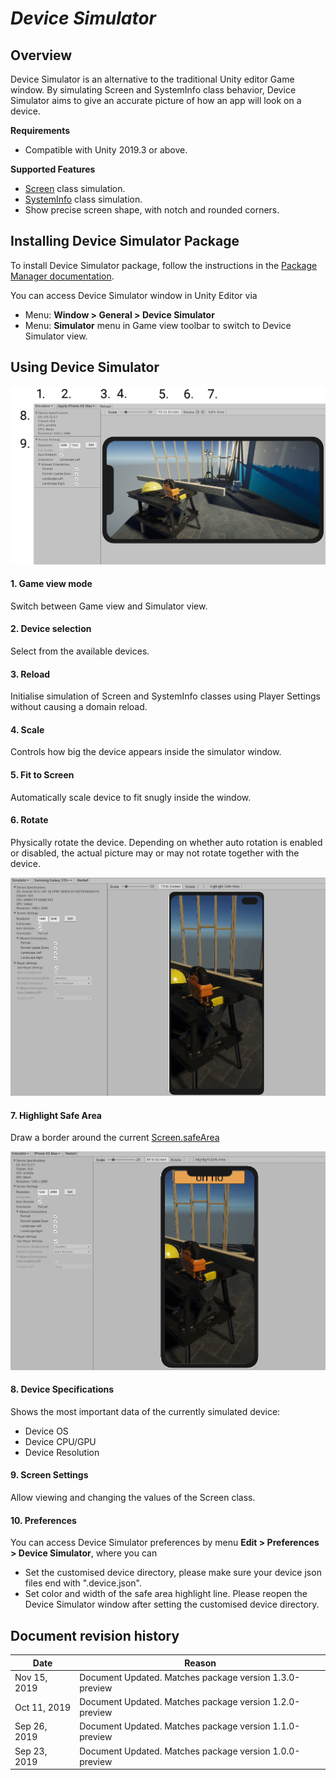 # **_Device Simulator_**

## **Overview**

Device Simulator is an alternative to the traditional Unity editor Game window. By simulating Screen and SystemInfo class behavior, Device Simulator aims to give an accurate picture of how an app will look on a device.

**Requirements**
- Compatible with Unity 2019.3 or above.

**Supported Features**
- [Screen](https://docs.unity3d.com/ScriptReference/Screen.html) class simulation.
- [SystemInfo](https://docs.unity3d.com/ScriptReference/30_search.html?q=systeminto) class simulation.
- Show precise screen shape, with notch and rounded corners.

## **Installing Device Simulator Package**
To install Device Simulator package, follow the instructions in the [Package Manager documentation](https://docs.unity3d.com/Packages/com.unity.package-manager-ui@latest/index.html).

You can access Device Simulator window in Unity Editor via
- Menu: **Window \> General \> Device Simulator**
- Menu: **Simulator** menu in Game view toolbar to switch to Device Simulator view.

## **Using Device Simulator**

![Device Simulator window](images/WindowParts.png)

#### 1. Game view mode
Switch between Game view and Simulator view.

#### 2. Device selection
Select from the available devices.

#### 3. Reload
Initialise simulation of Screen and SystemInfo classes using Player Settings without causing a domain reload.

#### 4. Scale
Controls how big the device appears inside the simulator window.

#### 5. Fit to Screen
Automatically scale device to fit snugly inside the window.

#### 6. Rotate
Physically rotate the device. Depending on whether auto rotation is enabled or disabled, the actual picture may or may not rotate together with the device.

![Highlight Safe Area](images/DeviceRotation.gif)

#### 7. Highlight Safe Area
Draw a border around the current [Screen.safeArea](https://docs.unity3d.com/ScriptReference/Screen-safeArea.html)

![Highlight Safe Area](images/HighlightSafeArea.gif)

#### 8. Device Specifications
Shows the most important data of the currently simulated device:
- Device OS
- Device CPU/GPU
- Device Resolution

#### 9. Screen Settings
Allow viewing and changing the values of the Screen class.

#### 10. Preferences
You can access Device Simulator preferences by menu **Edit \> Preferences \> Device Simulator**, where you can
- Set the customised device directory, please make sure your device json files end with ".device.json".
- Set color and width of the safe area highlight line.
  Please reopen the Device Simulator window after setting the customised device directory.

## Document revision history
|Date|Reason|
|---|---|
|Nov 15, 2019|Document Updated. Matches package version 1.3.0-preview|
|Oct 11, 2019|Document Updated. Matches package version 1.2.0-preview|
|Sep 26, 2019|Document Updated. Matches package version 1.1.0-preview|
|Sep 23, 2019|Document Updated. Matches package version 1.0.0-preview|
